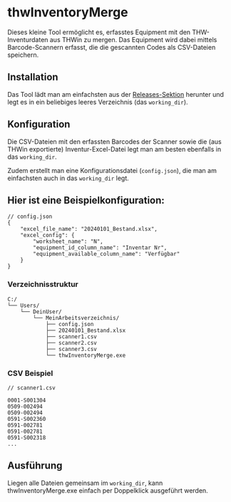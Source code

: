 # thwInventoryMerge
Dieses kleine Tool ermöglicht es, erfasstes Equipment mit den THW-Inventurdaten aus THWin zu mergen. Das Equipment wird dabei mittels Barcode-Scannern erfasst, die die gescannten Codes als CSV-Dateien speichern.

## Installation
Das Tool lädt man am einfachsten aus der [Releases-Sektion](https://github.com/mvach/thwInventoryMerge/releases) herunter und legt es in ein beliebiges leeres Verzeichnis (das `working_dir`).

## Konfiguration
Die CSV-Dateien mit den erfassten Barcodes der Scanner sowie die (aus THWin exportierte) Inventur-Excel-Datei legt man am besten ebenfalls in das `working_dir`.

Zudem erstellt man eine Konfigurationsdatei (`config.json`), die man am einfachsten auch in das `working_dir` legt.

## Hier ist eine Beispielkonfiguration:

```
// config.json
{
    "excel_file_name": "20240101_Bestand.xlsx",
    "excel_config": {
        "worksheet_name": "N",
        "equipment_id_column_name": "Inventar Nr",
        "equipment_available_column_name": "Verfügbar"
    }
}
```

### Verzeichnisstruktur

```
C:/
└── Users/
    └── DeinUser/
        └── MeinArbeitsverzeichnis/
            ├── config.json
            ├── 20240101_Bestand.xlsx
            ├── scanner1.csv
            ├── scanner2.csv
            ├── scanner3.csv
            └── thwInventoryMerge.exe
```

### CSV Beispiel
```csv
// scanner1.csv

0001-S001304
0509-002494
0509-002494
0591-S002360
0591-002781
0591-002781
0591-S002318
...
```

## Ausführung

Liegen alle Dateien gemeinsam im `working_dir`, kann thwInventoryMerge.exe einfach per Doppelklick ausgeführt werden.
